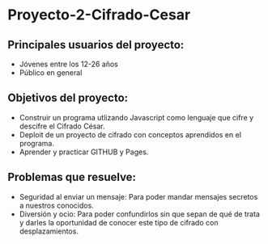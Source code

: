 ﻿# Proyecto-2-Cifrado-Cesar
 
## Principales usuarios del proyecto:
- Jóvenes entre los 12-26 años
- Público en general

## Objetivos del proyecto:
- Construir un programa utlizando Javascript como lenguaje que cifre y descifre el Cifrado César.
- Deploit de un proyecto de cifrado con conceptos aprendidos en el programa.
- Aprender y practicar GITHUB y Pages.

## Problemas que resuelve:
- Seguridad al enviar un mensaje: Para poder mandar mensajes secretos a nuestros conocidos.
- Diversión y ocio: Para poder confundirlos sin que sepan de qué de trata y darles la oportunidad de conocer este tipo de cifrado con desplazamientos.
